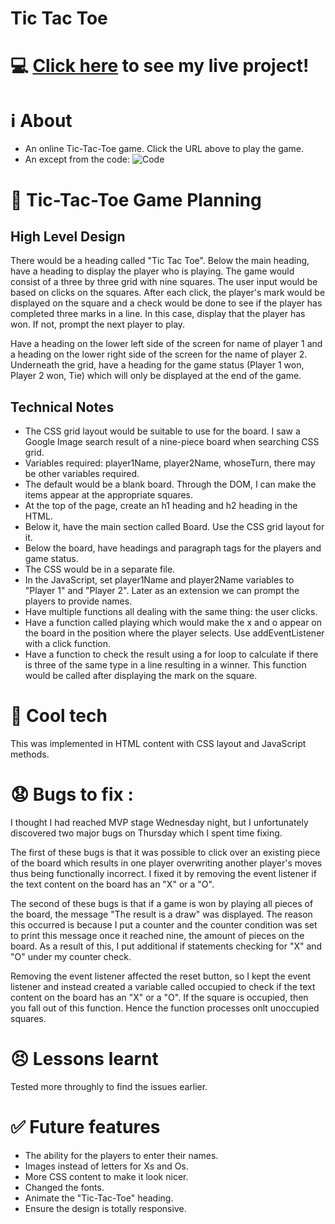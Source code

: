 # Tic Tac Toe

# :computer: [Click here](https://asatukorala.github.io/tic-tac-toe/) to see my live project!

# :information_source: About 
- An online Tic-Tac-Toe game. Click the URL above to play the game. 
- An except from the code:
![Code](https://i.imgur.com/b3mmGk2.jpg)

# :pencil: Tic-Tac-Toe Game Planning

## High Level Design
There would be a heading called "Tic Tac Toe". Below the main heading, have a heading to display the player who is playing. The game would consist of a three by three grid with nine squares. The user input would be based on clicks on the squares. After each click, the player's mark would be displayed on the square and a check would be done to see if the player has completed three marks in a line. In this case, display that the player has won. If not, prompt the next player to play.   

Have a heading on the lower left side of the screen for name of player 1 and a heading on the lower right side of the screen for the name of player 2. Underneath the grid, have a heading for the game status (Player 1 won, Player 2 won, Tie) which will only be displayed at the end of the game. 

## Technical Notes
- The CSS grid layout would be suitable to use for the board. I saw a Google Image search result of a nine-piece board when searching CSS grid.
- Variables required: player1Name, player2Name, whoseTurn, there may be other variables required.
- The default would be a blank board. Through the DOM, I can make the items appear at the appropriate squares. 
- At the top of the page, create an h1 heading and h2 heading in the HTML.
- Below it, have the main section called Board. Use the CSS grid layout for it.
- Below the board, have headings and paragraph tags for the players and game status.
- The CSS would be in a separate file.
- In the JavaScript, set player1Name and player2Name variables to "Player 1" and "Player 2". Later as an extension we can prompt the players to provide names. 
- Have multiple functions all dealing with the same thing: the user clicks.
- Have a function called playing which would make the x and o appear on the board in the position where the player selects. Use addEventListener with a click function. 
- Have a function to check the result using a for loop to calculate if there is three of the same type in a line resulting in a winner. This function would be called after displaying the mark on the square. 

# :rocket: Cool tech
This was implemented in HTML content with CSS layout and JavaScript methods.

# :anguished: Bugs to fix :
I thought I had reached MVP stage Wednesday night, but I unfortunately discovered two major bugs on Thursday which I spent time fixing. 

The first of these bugs is that it was possible to click over an existing piece of the board which results in one player overwriting another player's moves thus being functionally incorrect. I fixed it by removing the event listener if the text content on the board has an "X" or a "O". 

The second of these bugs is that if a game is won by playing all pieces of the board, the message "The result is a draw" was displayed. The reason this occurred is because I put a counter and the counter condition was set to print this message once it reached nine, the amount of pieces on the board. As a result of this, I put additional if statements checking for "X" and "O" under my counter check.

Removing the event listener affected the reset button, so I kept the event listener and instead created a variable called occupied to check if the text content on the board has an "X" or a "O". If the square is occupied, then you fall out of this function. Hence the function processes onlt unoccupied squares. 

# :persevere: Lessons learnt
Tested more throughly to find the issues earlier. 

# :white_check_mark: Future features
- The ability for the players to enter their names.
- Images instead of letters for Xs and Os.
- More CSS content to make it look nicer. 
- Changed the fonts.
- Animate the "Tic-Tac-Toe" heading.
- Ensure the design is totally responsive. 
